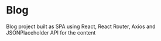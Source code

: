 # Blog
Blog project built as SPA using React, React Router, Axios and JSONPlaceholder API for the content
